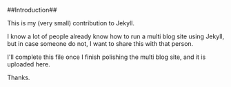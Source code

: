 ##Introduction##

This is my (very small) contribution to Jekyll.

I know a lot of people already know how to run a multi blog site using Jekyll, but in case someone do not, I want to share this with that person.

I'll complete this file once I finish polishing the multi blog site, and it is uploaded here.

Thanks.

